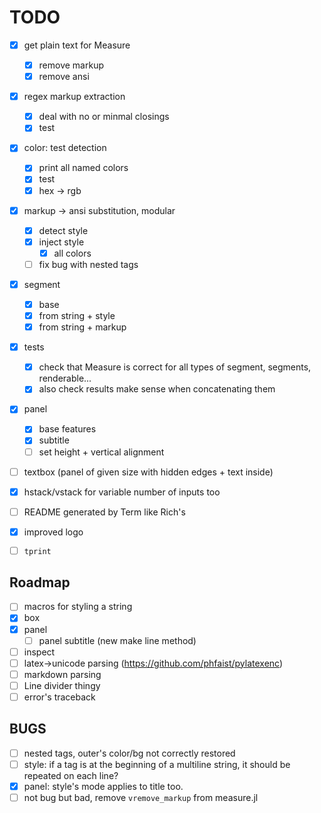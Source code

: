 # TODO
- [x] get plain text for Measure
  - [x] remove markup
  - [x] remove ansi
  
- [x] regex markup extraction
  - [x] deal with no or minmal closings
  - [x] test

- [x] color: test detection
  - [x] print all named colors
  - [x] test
  - [x] hex -> rgb

- [x] markup -> ansi substitution, modular
  - [x] detect style
  - [x] inject style
    - [x] all colors
  - [ ] fix bug with nested tags
  
- [x] segment
  - [x] base
  - [x] from string + style
  - [x] from string + markup

- [x] tests
  - [x] check that Measure is correct for all types of segment, segments, renderable...
  - [x] also check results make sense when concatenating them

- [x] panel
  - [x] base features
  - [x] subtitle
  - [ ] set height + vertical alignment

- [ ] textbox (panel of given size with hidden edges + text inside)

- [x] hstack/vstack for variable number of inputs too
- [ ] README generated by Term like Rich's
- [x] improved logo
- [ ] `tprint`

## Roadmap
- [ ] macros for styling a string
- [x] box
- [x] panel
  - [ ] panel subtitle (new make line method)
- [ ] inspect
- [ ] latex->unicode parsing (https://github.com/phfaist/pylatexenc)
- [ ] markdown parsing
- [ ] Line divider thingy
- [ ] error's traceback

## BUGS
- [ ] nested tags, outer's color/bg not correctly restored
- [ ] style: if a tag is at the beginning of a multiline string, it should be repeated on each line?
- [x] panel: style's mode applies to title too.
- [ ] not bug but bad, remove `vremove_markup` from measure.jl